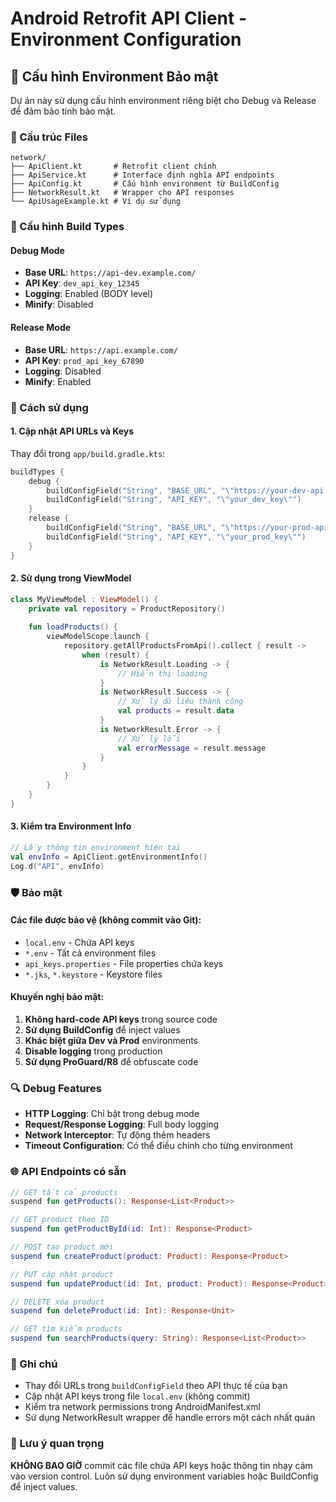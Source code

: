 # Android Retrofit API Client - Environment Configuration

## 🔐 Cấu hình Environment Bảo mật

Dự án này sử dụng cấu hình environment riêng biệt cho Debug và Release để đảm bảo tính bảo mật.

### 📁 Cấu trúc Files

```
network/
├── ApiClient.kt       # Retrofit client chính
├── ApiService.kt      # Interface định nghĩa API endpoints
├── ApiConfig.kt       # Cấu hình environment từ BuildConfig
├── NetworkResult.kt   # Wrapper cho API responses
└── ApiUsageExample.kt # Ví dụ sử dụng
```

### 🔧 Cấu hình Build Types

#### Debug Mode
- **Base URL**: `https://api-dev.example.com/`
- **API Key**: `dev_api_key_12345`
- **Logging**: Enabled (BODY level)
- **Minify**: Disabled

#### Release Mode
- **Base URL**: `https://api.example.com/`
- **API Key**: `prod_api_key_67890`
- **Logging**: Disabled
- **Minify**: Enabled

### 🚀 Cách sử dụng

#### 1. Cập nhật API URLs và Keys
Thay đổi trong `app/build.gradle.kts`:

```kotlin
buildTypes {
    debug {
        buildConfigField("String", "BASE_URL", "\"https://your-dev-api.com/\"")
        buildConfigField("String", "API_KEY", "\"your_dev_key\"")
    }
    release {
        buildConfigField("String", "BASE_URL", "\"https://your-prod-api.com/\"")
        buildConfigField("String", "API_KEY", "\"your_prod_key\"")
    }
}
```

#### 2. Sử dụng trong ViewModel

```kotlin
class MyViewModel : ViewModel() {
    private val repository = ProductRepository()
    
    fun loadProducts() {
        viewModelScope.launch {
            repository.getAllProductsFromApi().collect { result ->
                when (result) {
                    is NetworkResult.Loading -> {
                        // Hiển thị loading
                    }
                    is NetworkResult.Success -> {
                        // Xử lý dữ liệu thành công
                        val products = result.data
                    }
                    is NetworkResult.Error -> {
                        // Xử lý lỗi
                        val errorMessage = result.message
                    }
                }
            }
        }
    }
}
```

#### 3. Kiểm tra Environment Info

```kotlin
// Lấy thông tin environment hiện tại
val envInfo = ApiClient.getEnvironmentInfo()
Log.d("API", envInfo)
```

### 🛡️ Bảo mật

#### Các file được bảo vệ (không commit vào Git):
- `local.env` - Chứa API keys
- `*.env` - Tất cả environment files
- `api_keys.properties` - File properties chứa keys
- `*.jks`, `*.keystore` - Keystore files

#### Khuyến nghị bảo mật:
1. **Không hard-code API keys** trong source code
2. **Sử dụng BuildConfig** để inject values
3. **Khác biệt giữa Dev và Prod** environments
4. **Disable logging** trong production
5. **Sử dụng ProGuard/R8** để obfuscate code

### 🔍 Debug Features

- **HTTP Logging**: Chỉ bật trong debug mode
- **Request/Response Logging**: Full body logging
- **Network Interceptor**: Tự động thêm headers
- **Timeout Configuration**: Có thể điều chỉnh cho từng environment

### 🌐 API Endpoints có sẵn

```kotlin
// GET tất cả products
suspend fun getProducts(): Response<List<Product>>

// GET product theo ID
suspend fun getProductById(id: Int): Response<Product>

// POST tạo product mới
suspend fun createProduct(product: Product): Response<Product>

// PUT cập nhật product
suspend fun updateProduct(id: Int, product: Product): Response<Product>

// DELETE xóa product
suspend fun deleteProduct(id: Int): Response<Unit>

// GET tìm kiếm products
suspend fun searchProducts(query: String): Response<List<Product>>
```

### 📝 Ghi chú

- Thay đổi URLs trong `buildConfigField` theo API thực tế của bạn
- Cập nhật API keys trong file `local.env` (không commit)
- Kiểm tra network permissions trong AndroidManifest.xml
- Sử dụng NetworkResult wrapper để handle errors một cách nhất quán

### 🚨 Lưu ý quan trọng

**KHÔNG BAO GIỜ** commit các file chứa API keys hoặc thông tin nhạy cảm vào version control. Luôn sử dụng environment variables hoặc BuildConfig để inject values.
